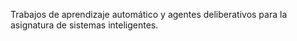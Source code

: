 Trabajos de aprendizaje automático y agentes deliberativos para la asignatura de sistemas inteligentes.
